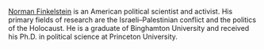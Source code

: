 [Norman Finkelstein](https://en.wikipedia.org/wiki/Norman_Finkelstein) is an American political scientist and activist. His primary fields of research are the Israeli–Palestinian conflict and the politics of the Holocaust. He is a graduate of Binghamton University and received his Ph.D. in political science at Princeton University.
